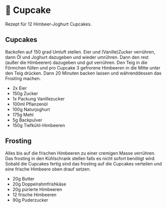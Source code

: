 # 🧁 Cupcake

Rezept für 12 Himbeer-Joghurt Cupcakes.

## Cupcakes

Backofen auf 150 grad Umluft stellen. Eier und (Vanille)Zucker verrühren, dann Öl und Joghurt dazugeben und wieder umrühren. Dann den rest (außer die Himbeeren) dazugeben und gut verrühren. Den Teig in die Förmchen füllen und pro Cupcake 3 gefrorene Himbeeren in die Mitte unter den Teig drücken. Dann 20 Minuten backen lassen und währenddessen das Frosting machen.

- 2x Eier
- 150g Zucker
- 1x Packung Vanillezucker
- 100ml Pflanzenöl
- 100g Naturjoghurt
- 175g Mehl
- 5g Backpulver
- 150g Tiefkühl-Himbeeren

## Frosting

Alles bis auf die frischen Himbeeren zu einer cremigen Masse verrühren. Das frosting in den Kühlschrank stellen falls es nicht sofort benötigt wird. Sobald die Cupcakes fertig sind das frosting auf die Cupcakes verteilen und eine frische Himbeere oben drauf setzen.

- 20g Butter
- 20g Doppelrahmfrishkäse
- 20g pürierte Himbeeren
- 12 frische Himbeeren
- 90g Puderzucker
